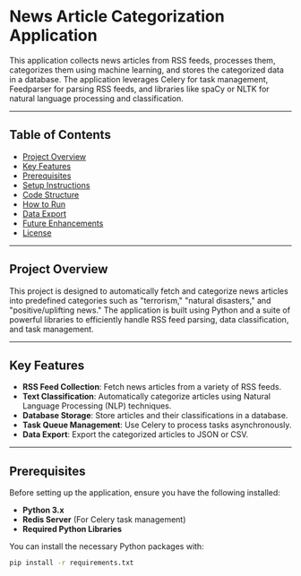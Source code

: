 # **News Article Categorization Application**

This application collects news articles from RSS feeds, processes them, categorizes them using machine learning, and stores the categorized data in a database. The application leverages Celery for task management, Feedparser for parsing RSS feeds, and libraries like spaCy or NLTK for natural language processing and classification.

---

## **Table of Contents**
- [Project Overview](#project-overview)
- [Key Features](#key-features)
- [Prerequisites](#prerequisites)
- [Setup Instructions](#setup-instructions)
- [Code Structure](#code-structure)
- [How to Run](#how-to-run)
- [Data Export](#data-export)
- [Future Enhancements](#future-enhancements)
- [License](#license)

---

## **Project Overview**

This project is designed to automatically fetch and categorize news articles into predefined categories such as "terrorism," "natural disasters," and "positive/uplifting news." The application is built using Python and a suite of powerful libraries to efficiently handle RSS feed parsing, data classification, and task management.

---

## **Key Features**

- **RSS Feed Collection**: Fetch news articles from a variety of RSS feeds.
- **Text Classification**: Automatically categorize articles using Natural Language Processing (NLP) techniques.
- **Database Storage**: Store articles and their classifications in a database.
- **Task Queue Management**: Use Celery to process tasks asynchronously.
- **Data Export**: Export the categorized articles to JSON or CSV.

---

## **Prerequisites**

Before setting up the application, ensure you have the following installed:

- **Python 3.x**
- **Redis Server** (For Celery task management)
- **Required Python Libraries**

You can install the necessary Python packages with:

```bash
pip install -r requirements.txt

